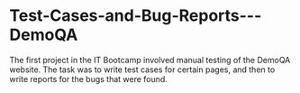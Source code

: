 # Test-Cases-and-Bug-Reports---DemoQA
The first project in the IT Bootcamp involved manual testing of the DemoQA website. The task was to write test cases for certain pages, and then to write reports for the bugs that were found.
